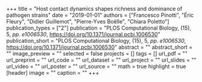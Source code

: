 +++
title = "Host contact dynamics shapes richness and dominance of pathogen strains"
date = "2019-01-01"
authors = ["Francesco Pinotti", "Éric Fleury", "Didier Guillemot", "Pierre-Yves Boëlle", "Chiara Poletto"]
publication_types = ["2"]
publication = "PLOS Computational Biology, (15), 5, _pp. e1006530_, https://doi.org/10.1371/journal.pcbi.1006530"
publication_short = "PLOS Computational Biology, (15), 5, _pp. e1006530_, https://doi.org/10.1371/journal.pcbi.1006530"
abstract = ""
abstract_short = ""
image_preview = ""
selected = false
projects = []
tags = []
url_pdf = ""
url_preprint = ""
url_code = ""
url_dataset = ""
url_project = ""
url_slides = ""
url_video = ""
url_poster = ""
url_source = ""
math = true
highlight = true
[header]
image = ""
caption = ""
+++
